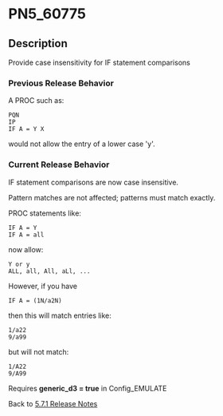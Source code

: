 # PN5_60775

<PageHeader />

## Description

Provide case insensitivity for IF statement comparisons

### Previous Release Behavior

A PROC such as:

```
PQN
IP
IF A = Y X
```

would not allow the entry of a lower case 'y'.

### Current Release Behavior

IF statement comparisons are now case insensitive.

Pattern matches are not affected; patterns must match exactly.

PROC statements like:

```
IF A = Y
IF A = all
```

now allow:

```
Y or y
ALL, all, All, aLl, ...
```

However, if you have

```
IF A = (1N/a2N)
```

then this will match entries like:

```
1/a22
9/a99
```

but will not match:

```
1/A22
9/A99
```

Requires **generic\_d3 = true** in Config\_EMULATE

Back to [5.7.1 Release Notes](./../jbase-5.7.1-release-notes/README.md)

<PageFooter />
